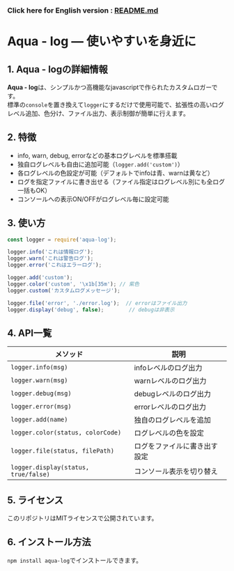 ### Click here for English version : [README.md](./README.md)
# **Aqua - log** — 使いやすいを身近に

## 1. **Aqua - log**の詳細情報
**Aqua - log**は、シンプルかつ高機能なjavascriptで作られたカスタムロガーです。  
標準の`console`を置き換えて`logger`にするだけで使用可能で、拡張性の高いログレベル追加、色分け、ファイル出力、表示制御が簡単に行えます。

## 2. 特徴
- info, warn, debug, errorなどの基本ログレベルを標準搭載  
- 独自ログレベルも自由に追加可能（`logger.add('custom')`）  
- 各ログレベルの色設定が可能（デフォルトでinfoは青、warnは黄など）  
- ログを指定ファイルに書き出せる（ファイル指定はログレベル別にも全ログ一括もOK）  
- コンソールへの表示ON/OFFがログレベル毎に設定可能  

## 3. 使い方

```js
const logger = require('aqua-log');

logger.info('これは情報ログ');
logger.warn('これは警告ログ');
logger.error('これはエラーログ');

logger.add('custom');
logger.color('custom', '\x1b[35m'); // 紫色
logger.custom('カスタムログメッセージ');

logger.file('error', './error.log');  // errorはファイル出力
logger.display('debug', false);        // debugは非表示
```
## 4. API一覧
| メソッド                                 | 説明             |
| ------------------------------------ | -------------- |
| `logger.info(msg)`                   | infoレベルのログ出力   |
| `logger.warn(msg)`                   | warnレベルのログ出力   |
| `logger.debug(msg)`                  | debugレベルのログ出力  |
| `logger.error(msg)`                  | errorレベルのログ出力  |
| `logger.add(name)`                   | 独自のログレベルを追加    |
| `logger.color(status, colorCode)`    | ログレベルの色を設定     |
| `logger.file(status, filePath)`      | ログをファイルに書き出す設定 |
| `logger.display(status, true/false)` | コンソール表示を切り替え   |

## 5. ライセンス
このリポジトリはMITライセンスで公開されています。

## 6. インストール方法
```npm install aqua-log```でインストールできます。
